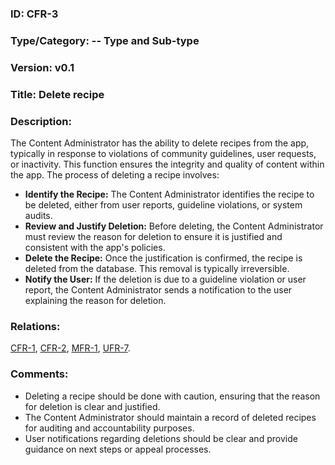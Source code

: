 ### ID: CFR-3
 
### Type/Category: -- Type and Sub-type

### Version: v0.1
 
### Title: Delete recipe
  
### Description: 

The Content Administrator has the ability to delete recipes from the app, typically in response to violations of community guidelines, user requests, or inactivity. This function ensures the integrity and quality of content within the app. The process of deleting a recipe involves:

* **Identify the Recipe:** The Content Administrator identifies the recipe to be deleted, either from user reports, guideline violations, or system audits.
* **Review and Justify Deletion:** Before deleting, the Content Administrator must review the reason for deletion to ensure it is justified and consistent with the app's policies.
* **Delete the Recipe:** Once the justification is confirmed, the recipe is deleted from the database. This removal is typically irreversible.
* **Notify the User:** If the deletion is due to a guideline violation or user report, the Content Administrator sends a notification to the user explaining the reason for deletion.

### Relations:
[CFR-1](https://github.com/carmensat/RECIPE-ROULETTE/blob/main/REQUIREMENTS/CFR-1.md), [CFR-2](https://github.com/carmensat/RECIPE-ROULETTE/blob/main/REQUIREMENTS/CFR-2.md), [MFR-1](https://github.com/carmensat/RECIPE-ROULETTE/blob/main/REQUIREMENTS/MFR-1.md), 
[UFR-7](https://github.com/carmensat/RECIPE-ROULETTE/blob/main/REQUIREMENTS/UFR-7.md).


### Comments: 
* Deleting a recipe should be done with caution, ensuring that the reason for deletion is clear and justified.
* The Content Administrator should maintain a record of deleted recipes for auditing and accountability purposes.
* User notifications regarding deletions should be clear and provide guidance on next steps or appeal processes.
